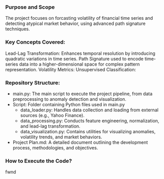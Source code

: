 ### Purpose and Scope
The project focuses on forcasting volatility of financial time series and detecting atypical market behavior, using advanced path signature techniques.

### Key Concepts Covered:
Lead-Lag Transformation: Enhances temporal resolution by introducing quadratic variations in time series.
Path Signature used to encode time-series data into a higher-dimensional space for complex pattern representation.
Volatility Metrics: 
Unsupervised Classification: 

### Repository Structure:
- main.py: The main script to execute the project pipeline, from data preprocessing to anomaly detection and visualization.
- Script: Folder containing Python files used in main.py
  - data_loader.py: Handles data collection and loading from external sources (e.g., Yahoo Finance).
  - data_processing.py: Conducts feature engineering, normalization, and lead-lag transformation.
  - data_visualization.py: Contains utilities for visualizing anomalies, volatility trends, and market behaviors.
- Project Plan.md: A detailed document outlining the development process, methodologies, and objectives.

### How to Execute the Code?


fwnd
